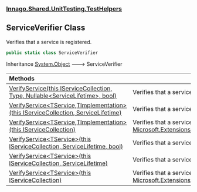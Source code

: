 ### [Innago\.Shared\.UnitTesting\.TestHelpers](../index.md 'Innago\.Shared\.UnitTesting\.TestHelpers')

## ServiceVerifier Class

Verifies that a service is registered\.

```csharp
public static class ServiceVerifier
```

Inheritance [System\.Object](https://learn.microsoft.com/en-us/dotnet/api/system.object 'System\.Object') &#129106; ServiceVerifier

| Methods | |
| :--- | :--- |
| [VerifyService\(this IServiceCollection, Type, Nullable&lt;ServiceLifetime&gt;, bool\)](VerifyService.md#Innago.Shared.UnitTesting.TestHelpers.ServiceVerifier.VerifyService(thisMicrosoft.Extensions.DependencyInjection.IServiceCollection,System.Type,System.Nullable_Microsoft.Extensions.DependencyInjection.ServiceLifetime_,bool) 'Innago\.Shared\.UnitTesting\.TestHelpers\.ServiceVerifier\.VerifyService\(this Microsoft\.Extensions\.DependencyInjection\.IServiceCollection, System\.Type, System\.Nullable\<Microsoft\.Extensions\.DependencyInjection\.ServiceLifetime\>, bool\)') | Verifies that a service is registered\. |
| [VerifyService&lt;TService,TImplementation&gt;\(this IServiceCollection, ServiceLifetime\)](VerifyService.md#Innago.Shared.UnitTesting.TestHelpers.ServiceVerifier.VerifyService_TService,TImplementation_(thisMicrosoft.Extensions.DependencyInjection.IServiceCollection,Microsoft.Extensions.DependencyInjection.ServiceLifetime) 'Innago\.Shared\.UnitTesting\.TestHelpers\.ServiceVerifier\.VerifyService\<TService,TImplementation\>\(this Microsoft\.Extensions\.DependencyInjection\.IServiceCollection, Microsoft\.Extensions\.DependencyInjection\.ServiceLifetime\)') | Verifies that a service is registered\. |
| [VerifyService&lt;TService,TImplementation&gt;\(this IServiceCollection\)](VerifyService.md#Innago.Shared.UnitTesting.TestHelpers.ServiceVerifier.VerifyService_TService,TImplementation_(thisMicrosoft.Extensions.DependencyInjection.IServiceCollection) 'Innago\.Shared\.UnitTesting\.TestHelpers\.ServiceVerifier\.VerifyService\<TService,TImplementation\>\(this Microsoft\.Extensions\.DependencyInjection\.IServiceCollection\)') | Verifies that a service is registered as [Microsoft\.Extensions\.DependencyInjection\.ServiceLifetime\.Transient](https://learn.microsoft.com/en-us/dotnet/api/microsoft.extensions.dependencyinjection.servicelifetime.transient 'Microsoft\.Extensions\.DependencyInjection\.ServiceLifetime\.Transient')\. |
| [VerifyService&lt;TService&gt;\(this IServiceCollection, ServiceLifetime, bool\)](VerifyService.md#Innago.Shared.UnitTesting.TestHelpers.ServiceVerifier.VerifyService_TService_(thisMicrosoft.Extensions.DependencyInjection.IServiceCollection,Microsoft.Extensions.DependencyInjection.ServiceLifetime,bool) 'Innago\.Shared\.UnitTesting\.TestHelpers\.ServiceVerifier\.VerifyService\<TService\>\(this Microsoft\.Extensions\.DependencyInjection\.IServiceCollection, Microsoft\.Extensions\.DependencyInjection\.ServiceLifetime, bool\)') | Verifies that a service is registered\. |
| [VerifyService&lt;TService&gt;\(this IServiceCollection, ServiceLifetime\)](VerifyService.md#Innago.Shared.UnitTesting.TestHelpers.ServiceVerifier.VerifyService_TService_(thisMicrosoft.Extensions.DependencyInjection.IServiceCollection,Microsoft.Extensions.DependencyInjection.ServiceLifetime) 'Innago\.Shared\.UnitTesting\.TestHelpers\.ServiceVerifier\.VerifyService\<TService\>\(this Microsoft\.Extensions\.DependencyInjection\.IServiceCollection, Microsoft\.Extensions\.DependencyInjection\.ServiceLifetime\)') | Verifies that a service is registered\. |
| [VerifyService&lt;TService&gt;\(this IServiceCollection\)](VerifyService.md#Innago.Shared.UnitTesting.TestHelpers.ServiceVerifier.VerifyService_TService_(thisMicrosoft.Extensions.DependencyInjection.IServiceCollection) 'Innago\.Shared\.UnitTesting\.TestHelpers\.ServiceVerifier\.VerifyService\<TService\>\(this Microsoft\.Extensions\.DependencyInjection\.IServiceCollection\)') | Verifies that a service is registered as [Microsoft\.Extensions\.DependencyInjection\.ServiceLifetime\.Transient](https://learn.microsoft.com/en-us/dotnet/api/microsoft.extensions.dependencyinjection.servicelifetime.transient 'Microsoft\.Extensions\.DependencyInjection\.ServiceLifetime\.Transient')\. |
